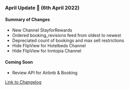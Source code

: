 ### April Update 🚀 (6th April 2022)

#### Summary of Changes
- New Channel StayforRewards
- Ordered booking_revisions feed from oldest to newest
- Depreciated count of bookings and max sell restrictions
- Hide FlipView for Hotelbeds Channel
- Hide FlipView for Inntopia Channel

#### Coming Soon
- Review API for Airbnb & Booking

[Link to Changelog](https://docs.channex.io/changelog)
